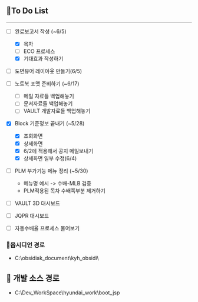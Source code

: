 
## 📌To Do List
---

- [ ] 완료보고서 작성 (~6/5)
	- [x] 목차
	- [ ] ECO 프로세스
	- [x] 기대효과 작성하기
- [ ] 도면뷰어 레이아웃 만들기(6/5)
- [ ] 노트북 포맷 준비하기 (~6/17)
	- [ ] 메일 자료들 백업해놓기
	- [ ] 문서자료들 백업해놓기
	- [ ] VAULT 개발자료들 백업해놓기
- [x] Block 기준정보 끝내기 (~5/28)
	- [x] 조회화면
	- [x] 상세화면
	- [x] 6/2에 적용해서 공지 메일보내기
	- [x] 상세화면 일부 수정(6/4)
- [ ] PLM 부가기능 메뉴 정리 (~5/30)
	- 메뉴명 예시 -> 수배-MLB 검증
	- PLM적용된 목차 수배쪽부분 제거하기
- [ ] VAULT 3D 대시보드
- [ ] JQPR 대시보드
- [ ] 자동수배율 프로세스 물어보기


### 🔗옵시디언 경로
- C:\obsidiak_document\kyh_obsidi\


## **🔗** 개발 소스 경로
- C:\Dev_WorkSpace\hyundai_work\boot_jsp
